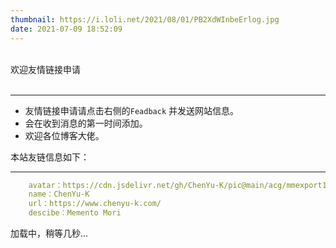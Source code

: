 ```yaml
---
thumbnail: https://i.loli.net/2021/08/01/PB2XdWInbeErlog.jpg
date: 2021-07-09 18:52:09
---
```

<div class="friend-title-item"><br>欢迎友情链接申请<br><br><hr></div>

 - 友情链接申请请点击右侧的`Feadback` 并发送网站信息。
 - 会在收到消息的第一时间添加。
 - 欢迎各位博客大佬。


 本站友链信息如下：

 --- 

```yml
    avatar：https://cdn.jsdelivr.net/gh/ChenYu-K/pic@main/acg/mmexport1600617617091.jpg
    name：ChenYu-K
    url：https://www.chenyu-k.com/
    descibe：Memento Mori
```

<script type="text/javascript" defer src="https://cdn.jsdelivr.net/gh/ChenYu-K/ChenYu-K.github.io@master/js/friend.js"></script>
<div class="links-content">加载中，稍等几秒...</div>